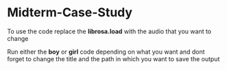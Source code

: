 # Midterm-Case-Study
To use the code replace the **librosa.load** with the audio that you want to change

Run either the **boy** or **girl** code depending on what you want and dont forget to change the title and the path in which you want to save the output
